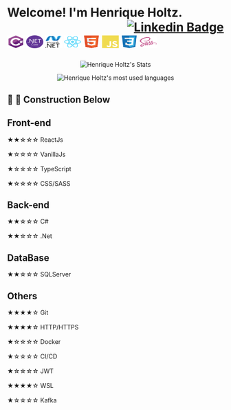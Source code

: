# Welcome! I'm Henrique Holtz. <span style="float: right;">[![Linkedin Badge](https://img.shields.io/badge/-LinkedIn-blue?style=flat-square&logo=Linkedin&logoColor=white&link=https://www.linkedin.com/in/henrique-holtz/)](https://www.linkedin.com/in/henrique-holtz/)</span>

<div style="display: inline_block"><br>
  <img align="center" alt="Henrique-Csharp" height="30" width="40" src="https://raw.githubusercontent.com/devicons/devicon/master/icons/csharp/csharp-original.svg">
  <img align="center" alt="Henrique-dotnetcore" height="30" width="40" src="https://raw.githubusercontent.com/devicons/devicon/9f4f5cdb393299a81125eb5127929ea7bfe42889/icons/dotnetcore/dotnetcore-original.svg">
  <img align="center" alt="Henrique-dotnet" height="30" width="40" src="https://raw.githubusercontent.com/devicons/devicon/9f4f5cdb393299a81125eb5127929ea7bfe42889/icons/dot-net/dot-net-original-wordmark.svg">
  <img align="center" alt="Henrique-React" height="30" width="40" src="https://raw.githubusercontent.com/devicons/devicon/master/icons/react/react-original.svg">
  <img align="center" alt="Henrique-HTML" height="30" width="40" src="https://raw.githubusercontent.com/devicons/devicon/master/icons/html5/html5-original.svg">
  <img align="center" alt="Henrique-Js" height="30" width="40" src="https://raw.githubusercontent.com/devicons/devicon/master/icons/javascript/javascript-plain.svg">
  <img align="center" alt="Henrique-CSS" height="30" width="40" src="https://raw.githubusercontent.com/devicons/devicon/master/icons/css3/css3-original.svg">
  <img align="center" alt="Henrique-Sass" height="30" width="40" src="https://raw.githubusercontent.com/devicons/devicon/9f4f5cdb393299a81125eb5127929ea7bfe42889/icons/sass/sass-original.svg">
  
</div>

 ##

<p align="center"> <img src="https://github-readme-stats.vercel.app/api?username=henriqueholtz&show_icons=true&count_private=true&theme=midnight-purple" alt="Henrique Holtz's Stats" />

<p align="center"> <img src="https://github-readme-stats.vercel.app/api/top-langs/?username=henriqueholtz&layout=compact&theme=midnight-purple" alt="Henrique Holtz's most used languages" />

  
  ## :construction: :construction_worker: Construction Below
  
  ## Front-end
★★☆☆☆  ReactJs <br>  
★☆☆☆☆  VanillaJs <br>  
★☆☆☆☆  TypeScript <br>  
★☆☆☆☆  CSS/SASS <br>  
  
  ## Back-end
★★☆☆☆  C# <br>  
★★☆☆☆  .Net <br>  
  
  ## DataBase
★★☆☆☆  SQLServer <br>  
  
  ## Others
★★★★☆  Git <br>  
★★★★☆  HTTP/HTTPS <br>  
★☆☆☆☆  Docker <br>  
★☆☆☆☆  CI/CD <br>  
★☆☆☆☆  JWT <br>  
★★★★☆  WSL <br>  
★☆☆☆☆  Kafka <br>  
  
